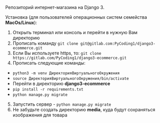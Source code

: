 Репозиторий интернет-магазина на Django 3.

Установка (для пользователей операционных систем семейства **MacOs/Linux**):

1. Открыть терминал или консоль и перейти в нужную Вам директорию
2. Прописать команду `git clone git@gitlab.com:PyCoding1/django3-ecommerce.git`
3. Если Вы используете https, то: `git clone https://gitlab.com/PyCoding1/django3-ecommerce.git`
4. Прописать следующие команды:
- `python3 -m venv ДиректорияВиртуальногоОкружения`
- `source ДиректорияВиртуальногоОкружения/bin/activate`
-  Перейти в директорию **django3-ecommerce**
- `pip install -r requirements.txt`
- `python manage.py migrate`
5. Запустить сервер - `python manage.py migrate`
6. Не забудьте создать директорию **media**, куда будут сохраняться изображения для товара